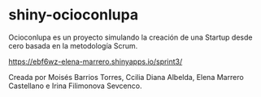 # shiny-ocioconlupa
Ocioconlupa es un proyecto simulando la creación de una Startup desde cero basada en la metodología Scrum. 

https://ebf6wz-elena-marrero.shinyapps.io/sprint3/

Creada por Moisés Barrios Torres, Ccilia Diana Albelda, Elena Marrero Castellano e Irina Filimonova Sevcenco.

